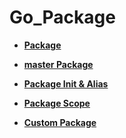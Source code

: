 # Go_Package

- __[Package](https://github.com/honghyunin/Go_Summary_Book/blob/master/Go/Go_package/Package.md)__

- __[master Package](https://github.com/honghyunin/Go_Summary_Book/blob/master/Go/Go_package/masterpackage.md)__

- __[Package Init & Alias](https://github.com/honghyunin/Go_Summary_Book/blob/master/Go/Go_package/Package_init&alias.md)__

- __[Package Scope](https://github.com/honghyunin/Go_Summary_Book/blob/master/Go/Go_package/Package_Scope.md)__

- __[Custom Package](https://github.com/honghyunin/Go_Summary_Book/blob/master/Go/Go_package/Custom%20package.md)__

